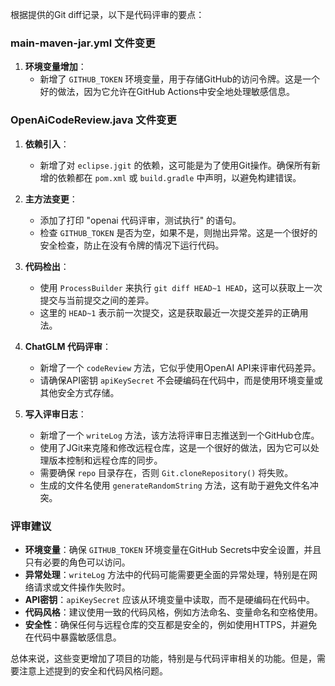 根据提供的Git diff记录，以下是代码评审的要点：

### main-maven-jar.yml 文件变更
1. **环境变量增加**：
   - 新增了 `GITHUB_TOKEN` 环境变量，用于存储GitHub的访问令牌。这是一个好的做法，因为它允许在GitHub Actions中安全地处理敏感信息。

### OpenAiCodeReview.java 文件变更
1. **依赖引入**：
   - 新增了对 `eclipse.jgit` 的依赖，这可能是为了使用Git操作。确保所有新增的依赖都在 `pom.xml` 或 `build.gradle` 中声明，以避免构建错误。

2. **主方法变更**：
   - 添加了打印 "openai 代码评审，测试执行" 的语句。
   - 检查 `GITHUB_TOKEN` 是否为空，如果不是，则抛出异常。这是一个很好的安全检查，防止在没有令牌的情况下运行代码。

3. **代码检出**：
   - 使用 `ProcessBuilder` 来执行 `git diff HEAD~1 HEAD`，这可以获取上一次提交与当前提交之间的差异。
   - 这里的 `HEAD~1` 表示前一次提交，这是获取最近一次提交差异的正确用法。

4. **ChatGLM 代码评审**：
   - 新增了一个 `codeReview` 方法，它似乎使用OpenAI API来评审代码差异。
   - 请确保API密钥 `apiKeySecret` 不会硬编码在代码中，而是使用环境变量或其他安全方式存储。

5. **写入评审日志**：
   - 新增了一个 `writeLog` 方法，该方法将评审日志推送到一个GitHub仓库。
   - 使用了JGit来克隆和修改远程仓库，这是一个很好的做法，因为它可以处理版本控制和远程仓库的同步。
   - 需要确保 `repo` 目录存在，否则 `Git.cloneRepository()` 将失败。
   - 生成的文件名使用 `generateRandomString` 方法，这有助于避免文件名冲突。

### 评审建议
- **环境变量**：确保 `GITHUB_TOKEN` 环境变量在GitHub Secrets中安全设置，并且只有必要的角色可以访问。
- **异常处理**：`writeLog` 方法中的代码可能需要更全面的异常处理，特别是在网络请求或文件操作失败时。
- **API密钥**：`apiKeySecret` 应该从环境变量中读取，而不是硬编码在代码中。
- **代码风格**：建议使用一致的代码风格，例如方法命名、变量命名和空格使用。
- **安全性**：确保任何与远程仓库的交互都是安全的，例如使用HTTPS，并避免在代码中暴露敏感信息。

总体来说，这些变更增加了项目的功能，特别是与代码评审相关的功能。但是，需要注意上述提到的安全和代码风格问题。